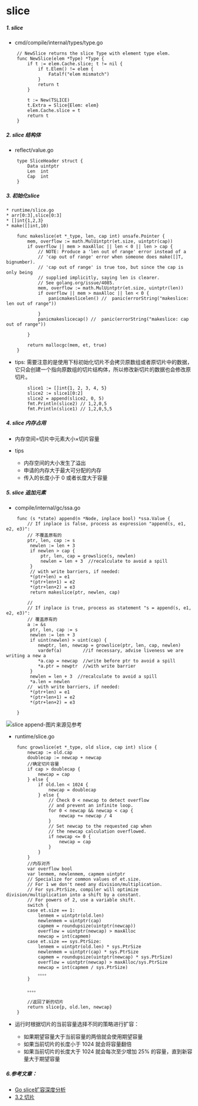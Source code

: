 # slice

##### 1. slice 

* cmd/compile/internal/types/type.go

```
	// NewSlice returns the slice Type with element type elem.
	func NewSlice(elem *Type) *Type {
		if t := elem.Cache.slice; t != nil {
			if t.Elem() != elem {
				Fatalf("elem mismatch")
			}
			return t
		}

		t := New(TSLICE)
		t.Extra = Slice{Elem: elem}
		elem.Cache.slice = t
		return t
	}
```

##### 2. slice 结构体 

* reflect/value.go
```
	type SliceHeader struct {
		Data uintptr
		Len  int
		Cap  int
	}
```
##### 3. 初始化slice 

	* runtime/slice.go
	* arr[0:3],slice[0:3]
	* []int{1,2,3}
	* make([]int,10)

```
	func makeslice(et *_type, len, cap int) unsafe.Pointer {
		mem, overflow := math.MulUintptr(et.size, uintptr(cap))
		if overflow || mem > maxAlloc || len < 0 || len > cap {
			// NOTE: Produce a 'len out of range' error instead of a
			// 'cap out of range' error when someone does make([]T, bignumber).
			// 'cap out of range' is true too, but since the cap is only being
			// supplied implicitly, saying len is clearer.
			// See golang.org/issue/4085.
			mem, overflow := math.MulUintptr(et.size, uintptr(len))
			if overflow || mem > maxAlloc || len < 0 {
				panicmakeslicelen() //	panic(errorString("makeslice: len out of range"))

			}
			panicmakeslicecap() //	panic(errorString("makeslice: cap out of range"))

		}

		return mallocgc(mem, et, true)
	}
```

* tips:
	需要注意的是使用下标初始化切片不会拷贝原数组或者原切片中的数据，它只会创建一个指向原数组的切片结构体，所以修改新切片的数据也会修改原切片。

```
		slice1 := []int{1, 2, 3, 4, 5}
		slice2 := slice1[0:2]
		slice2 = append(slice2, 0, 5)
		fmt.Println(slice2) // 1,2,0,5
		fmt.Println(slice1) // 1,2,0,5,5
```

##### 4. slice 内存占用
	
* 内存空间=切片中元素大小×切片容量

* tips
	
	* 内存空间的大小发生了溢出
	* 申请的内存大于最大可分配的内存
	* 传入的长度小于 0 或者长度大于容量

##### 5. slice 追加元素

* compile/internal/gc/ssa.go 

```
	func (s *state) append(n *Node, inplace bool) *ssa.Value {
		// If inplace is false, process as expression "append(s, e1, e2, e3)":
		// 不覆盖原有的
 		ptr, len, cap := s
		 newlen := len + 3
		 if newlen > cap {
		     ptr, len, cap = growslice(s, newlen)
		     newlen = len + 3  //recalculate to avoid a spill
		 }
		 // with write barriers, if needed:
		 *(ptr+len) = e1
		 *(ptr+len+1) = e2
		 *(ptr+len+2) = e3
		 return makeslice(ptr, newlen, cap)
		
		//
		// If inplace is true, process as statement "s = append(s, e1, e2, e3)":
		// 覆盖原有的
 		a := &s
		 ptr, len, cap := s
		 newlen := len + 3
		 if uint(newlen) > uint(cap) {
		    newptr, len, newcap = growslice(ptr, len, cap, newlen)
		    vardef(a)        //if necessary, advise liveness we are writing a new a
		    *a.cap = newcap  //write before ptr to avoid a spill
		    *a.ptr = newptr  //with write barrier
		 }
		 newlen = len + 3  //recalculate to avoid a spill
		 *a.len = newlen
		//  with write barriers, if needed:
		 *(ptr+len) = e1
		 *(ptr+len+1) = e2
		 *(ptr+len+2) = e3		

	}
```

![slice append-图片来源见参考](https://img.draveness.me/2020-03-12-15839729948451-golang-slice-append.png)

* runtime/slice.go
```
	func growslice(et *_type, old slice, cap int) slice {
		newcap := old.cap
		doublecap := newcap + newcap
		//确定切片容量
		if cap > doublecap {
			newcap = cap
		} else {
			if old.len < 1024 {
				newcap = doublecap
			} else {
				// Check 0 < newcap to detect overflow
				// and prevent an infinite loop.
				for 0 < newcap && newcap < cap {
					newcap += newcap / 4
				}
				// Set newcap to the requested cap when
				// the newcap calculation overflowed.
				if newcap <= 0 {
					newcap = cap
				}
			}
		}
		//内存对齐
		var overflow bool
		var lenmem, newlenmem, capmem uintptr
		// Specialize for common values of et.size.
		// For 1 we don't need any division/multiplication.
		// For sys.PtrSize, compiler will optimize division/multiplication into a shift by a constant.
		// For powers of 2, use a variable shift.
		switch {
		case et.size == 1:
			lenmem = uintptr(old.len)
			newlenmem = uintptr(cap)
			capmem = roundupsize(uintptr(newcap))
			overflow = uintptr(newcap) > maxAlloc
			newcap = int(capmem)
		case et.size == sys.PtrSize:
			lenmem = uintptr(old.len) * sys.PtrSize
			newlenmem = uintptr(cap) * sys.PtrSize
			capmem = roundupsize(uintptr(newcap) * sys.PtrSize)
			overflow = uintptr(newcap) > maxAlloc/sys.PtrSize
			newcap = int(capmem / sys.PtrSize)
			。。。。
		}

		。。。。

		//返回了新的切片
		return slice{p, old.len, newcap}
	}
```

* 运行时根据切片的当前容量选择不同的策略进行扩容：

	* 如果期望容量大于当前容量的两倍就会使用期望容量
	* 如果当前切片的长度小于 1024 就会将容量翻倍
	* 如果当前切片的长度大于 1024 就会每次至少增加 25% 的容量，直到新容量大于期望容量




##### 6.参考文章：

* [Go slice扩容深度分析](https://juejin.cn/post/6844903812331732999)
* [3.2 切片](https://draveness.me/golang/docs/part2-foundation/ch03-datastructure/golang-array-and-slice/)